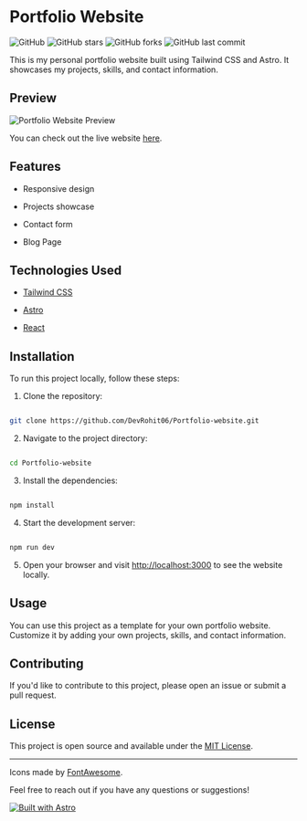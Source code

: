 
# Portfolio Website

  

![GitHub](https://img.shields.io/github/license/DevRohit06/Portfolio-website) ![GitHub stars](https://img.shields.io/github/stars/DevRohit06/Portfolio-website) ![GitHub forks](https://img.shields.io/github/forks/DevRohit06/Portfolio-website) ![GitHub last commit](https://img.shields.io/github/last-commit/DevRohit06/Portfolio-website)

  

This is my personal portfolio website built using Tailwind CSS and Astro. It showcases my projects, skills, and contact information.

  

## Preview

  

![Portfolio Website Preview](https://pbs.twimg.com/media/F6iOZw3WAAAtoqK?format=jpg&name=medium)

  

You can check out the live website [here](https://rohitk06.vercel.app).

  

## Features

  

- Responsive design

- Projects showcase

- Contact form

- Blog Page

  

## Technologies Used

  

- [Tailwind CSS](https://tailwindcss.com/)

- [Astro](https://astro.build/)

- [React](https://react.dev/)

  

## Installation

  

To run this project locally, follow these steps:

  

1. Clone the repository:

  

```bash

git clone https://github.com/DevRohit06/Portfolio-website.git

```

  

2. Navigate to the project directory:

  

```bash

cd Portfolio-website

```

  

3. Install the dependencies:

  

```bash

npm install

```

  

4. Start the development server:

  

```bash

npm run dev

```

  

5. Open your browser and visit [http://localhost:3000](http://localhost:3000) to see the website locally.

  

## Usage

  

You can use this project as a template for your own portfolio website. Customize it by adding your own projects, skills, and contact information.

  

## Contributing

  

If you'd like to contribute to this project, please open an issue or submit a pull request.

  

## License

  

This project is open source and available under the [MIT License](LICENSE).

  

---

  

Icons made by [FontAwesome](https://fontawesome.com/).

  

Feel free to reach out if you have any questions or suggestions!


[![Built with Astro](https://astro.badg.es/v2/built-with-astro/large.svg)](https://astro.build)
